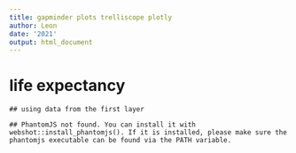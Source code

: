 ```yaml
---
title: gapminder plots trelliscope plotly
author: Leon
date: '2021'
output: html_document
---
```




# life expectancy


```
## using data from the first layer
```

```
## PhantomJS not found. You can install it with webshot::install_phantomjs(). If it is installed, please make sure the phantomjs executable can be found via the PATH variable.
```

<!--html_preserve--><div id="htmlwidget-f40d8ef48c6a528a3648" style="width:900px;height:550px;" class="trelliscopejs_widget html-widget"></div>
<script type="application/json" data-for="htmlwidget-f40d8ef48c6a528a3648">{"x":{"id":"f94c586c","config_info":"'./appfiles/config.jsonp'","self_contained":false,"latest_display":{"name":"by_country_continent","group":"common"},"spa":false,"in_knitr":true,"in_shiny":false,"in_notebook":false},"evals":[],"jsHooks":[]}</script><!--/html_preserve-->
